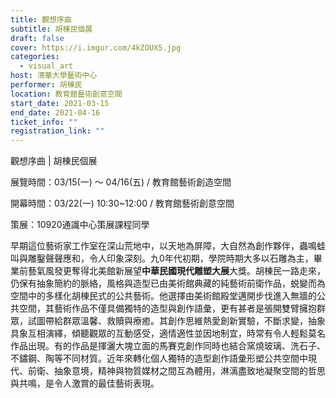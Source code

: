 ```yaml
---
title: 觀想序曲
subtitle: 胡棟民個展
draft: false
cover: https://i.imgur.com/4kZOUX5.jpg
categories:
  - visual_art
host: 清華大學藝術中心
performer: 胡棟民
location: 教育館藝術創意空間
start_date: 2021-03-15
end_date: 2021-04-16
ticket_info: ""
registration_link: ""
---
```

觀想序曲 | 胡棟民個展

展覽時間：03/15(一) ～ 04/16(五) / 教育館藝術創造空間

開幕時間：03/22(一) 10:30~12:00 / 教育館藝術創意空間

策展：10920通識中心策展課程同學

早期這位藝術家工作室在深山荒地中，以天地為屏障，大自然為創作夥伴，蟲鳴蛙叫與雕鑿聲聲應和，令人印象深刻。九0年代初期，學院時期大多以石雕為主，畢業前藝氣風發更奪得北美館新展望**中華民國現代雕塑大展**大獎。胡棟民一路走來，仍保有抽象簡約的脈絡，風格與造型已由美術館典藏的純藝術前衛作品，蜕變而為空間中的多樣化胡棟民式的公共藝術。他選擇由美術館殿堂邁開步伐進入無牆的公共空間，其藝術作品不僅具備獨特的造型與創作語彙，更有甚者是張開雙臂擁抱群眾，試圖帶給群眾溫馨、救贖與療癒。其創作思維熱愛創新實驗，不斷求變，抽象具象互相演繹，傾聽觀眾的互動感受，適情適性並因地制宜，時常有令人輕鬆莫名作品出現。有的作品是揮灑大塊立面的馬賽克創作同時也結合窯燒玻璃、洗石子、不鏽鋼、陶等不同材質。近年來轉化個人獨特的造型創作語彙形塑公共空間中現代、前衛、抽象意境，精神與物質媒材之間互為體用，淋漓盡致地凝聚空間的哲思與共鳴，是令人激賞的最佳藝術表現。